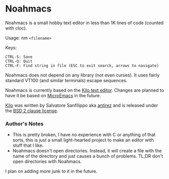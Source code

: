 Noahmacs
===

Noahmacs is a small hobby text editor in less than 1K lines of code (counted with cloc).

Usage: nm `<filename>`

Keys:

    CTRL-S: Save
    CTRL-Q: Quit
    CTRL-F: Find string in file (ESC to exit search, arrows to navigate)

Noahmacs does not depend on any library (not even curses). It uses fairly standard VT100 (and similar terminals) escape sequences.

Noahmacs is currently based on the [Kilo text editor](https://github.com/antirez/kilo). Changes are planned to have it be based on [MicroEmacs](https://en.wikipedia.org/wiki/MicroEMACS) in the future.

[Kilo](https://github.com/antirez/kilo) was written by Salvatore Sanfilippo aka [antirez](https://github.com/antirez) and is released under the [BSD 2 clause license](https://opensource.org/license/bsd-2-clause/).

### Author's Notes
- This is pretty broken, I have no experience with C or anything of that sorts, this is just a small light-hearted project to make an editor with stuff that I like.
- Noahmacs doesn't open directories. Instead, it will create a file with the name of the directory and just causes a bunch of problems. TL;DR don't open directories with Noahmacs.

I plan on adding more junk to it in the future.
